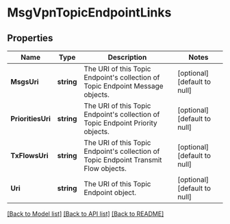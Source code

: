 # MsgVpnTopicEndpointLinks

## Properties
Name | Type | Description | Notes
------------ | ------------- | ------------- | -------------
**MsgsUri** | **string** | The URI of this Topic Endpoint&#x27;s collection of Topic Endpoint Message objects. | [optional] [default to null]
**PrioritiesUri** | **string** | The URI of this Topic Endpoint&#x27;s collection of Topic Endpoint Priority objects. | [optional] [default to null]
**TxFlowsUri** | **string** | The URI of this Topic Endpoint&#x27;s collection of Topic Endpoint Transmit Flow objects. | [optional] [default to null]
**Uri** | **string** | The URI of this Topic Endpoint object. | [optional] [default to null]

[[Back to Model list]](../README.md#documentation-for-models) [[Back to API list]](../README.md#documentation-for-api-endpoints) [[Back to README]](../README.md)

